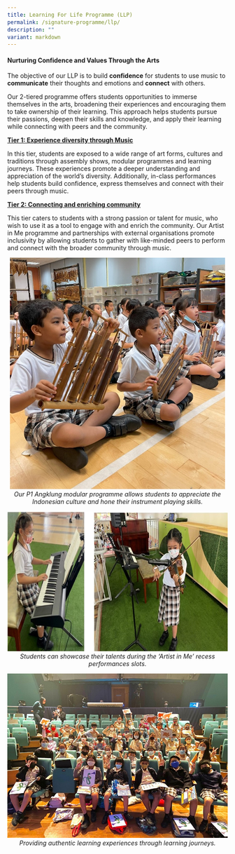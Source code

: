 ```yaml
---
title: Learning For Life Programme (LLP)
permalink: /signature-programme/llp/
description: ""
variant: markdown
---
```

#### Nurturing Confidence and Values Through the Arts

The objective of our LLP is to build **confidence** for students to use music to **communicate** their thoughts and emotions and **connect** with others.

Our 2-tiered programme offers students opportunities to immerse themselves in the arts, broadening their experiences and encouraging them to take ownership of their learning. This approach helps students pursue their passions, deepen their skills and knowledge, and apply their learning while connecting with peers and the community.

**<u>Tier 1: Experience diversity through Music</u>**

In this tier, students are exposed to a wide range of art forms, cultures and traditions through assembly shows, modular programmes and learning journeys. These experiences promote a deeper understanding and appreciation of the world’s diversity. Additionally, in-class performances help students build confidence, express themselves and connect with their peers through music.

**<u>Tier 2: Connecting and enriching community</u>**

This tier caters to students with a strong passion or talent for music, who wish to use it as a tool to engage with and enrich the community. Our Artist in Me programme and partnerships with external organisations promote inclusivity by allowing students to gather with like-minded peers to perform and connect with the broader community through music.

*<center><img src="/images/Experience/Signature%20Programme/llp_05_v1.jpg" style="width:492px;height:528px">Our P1 Angklung modular programme allows students to appreciate the Indonesian culture and hone their instrument playing skills.</center>*

*<center><img src="/images/Experience/Signature%20Programme/llp_03_v1.jpg" style="width:700px;height:319px">Students can showcase their talents during the ‘Artist in Me’ recess performances slots.</center>*

*<center><img src="/images/Experience/Signature%20Programme/llp_04_v1.jpg">Providing authentic learning experiences through learning journeys.</center>*